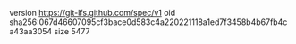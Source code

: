 version https://git-lfs.github.com/spec/v1
oid sha256:067d46607095cf3bace0d583c4a220221118a1ed7f3458b4b67fb4ca43aa3054
size 5477
